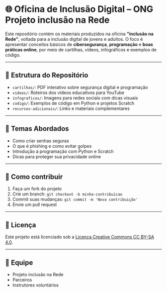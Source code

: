 
# 🌐 Oficina de Inclusão Digital – ONG Projeto inclusão na Rede

Este repositório contém os materiais produzidos na oficina **"inclusão na Rede"**, voltada para a inclusão digital de jovens e adultos. O foco é apresentar conceitos básicos de **cibersegurança**, **programação** e **boas práticas online**, por meio de cartilhas, vídeos, infográficos e exemplos de código.

---

## 📁 Estrutura do Repositório

- `cartilhas/`: PDF interativo sobre segurança digital e programação 
- `videos/`: Roteiros dos vídeos educativos para YouTube 
- `infograficos/`: Imagens para redes sociais com dicas visuais 
- `codigo/`: Exemplos de código em Python e projetos Scratch 
- `recursos-adicionais/`: Links e materiais complementares
  

---

## 🔐 Temas Abordados

- Como criar senhas seguras
- O que é phishing e como evitar golpes
- Introdução à programação com Python e Scratch
- Dicas para proteger sua privacidade online

---

## 📌 Como contribuir

1. Faça um fork do projeto
2. Crie um branch: `git checkout -b minha-contribuicao`
3. Commit suas mudanças: `git commit -m 'Nova contribuição'`
4. Envie um pull request

---

## 📄 Licença

Este projeto está licenciado sob a [Licença Creative Commons CC BY-SA 4.0](https://creativecommons.org/licenses/by-sa/4.0/deed.pt_BR).

---

## 👥 Equipe

- Projeto inclusão na Rede
- Parceiros
- Instrutores voluntários

